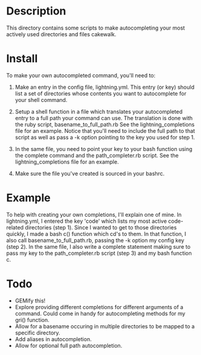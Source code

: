 Description
===========

This directory contains some scripts to make autocompleting your most actively used
directories and files cakewalk.

Install
=======

To make your own autocompleted command, you'll need to:

1. Make an entry in the config file, lightning.yml. This entry (or key)
should list a set of directories whose contents you want to autocomplete for your shell command.

2. Setup a shell function in a file which translates your autocompleted entry to a full path
your command can use. The translation is done with the ruby script, basename\_to\_full\_path.rb
See the lightning\_completions file for an example.
Notice that you'll need to include the full path to that script as well as pass a -k option
pointing to the key you used for step 1.

3. In the same file, you need to point your key to your bash function using the complete command
and the path\_completer.rb script. See the lightning\_completions file for an example.

4. Make sure the file you've created is sourced in your bashrc.

Example
=======

To help with creating your own completions, I'll explain one of mine.
In lightning.yml, I entered the key 'code' which lists my most active code-related directories
(step 1). Since I wanted to get to those directories quickly, I made a bash c() function which
cd's to them. In that function, I also call basename\_to\_full\_path.rb, passing the -k
option my config key (step 2). In the same file, I also write a complete statement making sure to pass my key
to the path\_completer.rb script (step 3) and my bash function c.

Todo
====

* GEMify this!
* Explore providing different completions for different arguments of a command.
Could come in handy for autocompleting methods for my gri() function.
* Allow for a basename occuring in multiple directories to be mapped to a specific directory.
* Add aliases in autocompletion.
* Allow for optional full path autocompletion.
